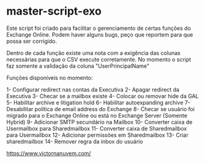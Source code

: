 # master-script-exo

Este script foi criado para facilitar o gerenciamento de certas funções do Exchange Online.
Podem haver alguns bugs, peço que reportem para que possa ser corrigido.

Dentro de cada função existe uma nota com a exigência das colunas necessárias para que o CSV execute corretamente.
No momento o script faz somente a validação da coluna "UserPrincipalName"

Funções disponíveis no momento:

1- Configurar redirect nas contas da Executiva
2- Apagar redirect da Executiva
3- Checar se a mailbox existe
4- Colocar ou removar hide da GAL
5- Habilitar archive e litigation hold
6- Habilitar autoexpanding archive
7- Desabilitar política de email address do Exchange
8- Checar se usuário foi migrado para o Exchange Online ou está no Exchange Server (Somente Hybrid)
9- Adicionar SMTP secundário na Mailbox
10- Converter caixa de Usermailbox para Sharedmailbox
11- Converter caixa de Sharedmailbox para Usermailbox
12- Adicionar permissões em Sharedmailbox
13- Criar sharedmailbox
14- Remover regra da inbox do usuário
 
 https://www.victornanuvem.com/
